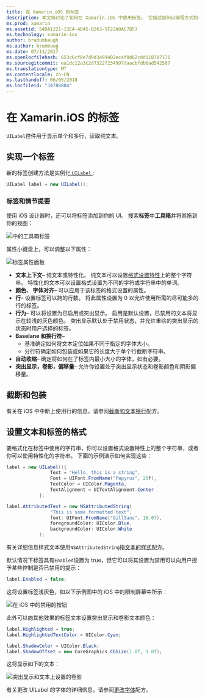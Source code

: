 ```yaml
---
title: 在 Xamarin.iOS 的标签
description: 本文档讨论了如何在 Xamarin.iOS 中使用标签。 它描述如何以编程方式和使用 iOS 设计器创建标签。
ms.prod: xamarin
ms.assetid: 54DA1221-13E4-4D45-B263-5F22A0AC7B53
ms.technology: xamarin-ios
author: bradumbaugh
ms.author: brumbaug
ms.date: 07/11/2017
ms.openlocfilehash: 653c6cf8e7d0d3499402ec4f0d62cdd118707176
ms.sourcegitcommit: ea1dc12a3c2d7322f234997daacbfdb6ad542507
ms.translationtype: MT
ms.contentlocale: zh-CN
ms.lasthandoff: 06/05/2018
ms.locfileid: "34789884"
---
```

# <a name="labels-in-xamarinios"></a>在 Xamarin.iOS 的标签

`UILabel`控件用于显示单个和多行，读取纯文本。 

## <a name="implementing-a-label"></a>实现一个标签

新的标签创建方法是实例化[ `UILabel` ](https://developer.xamarin.com/api/type/UIKit.UILabel/):

```csharp
UILabel label = new UILabel();
```

### <a name="labels-and-storyboards"></a>标签和情节提要

使用 iOS 设计器时，还可以将标签添加到你的 UI。 搜索**标签**中**工具箱**并将其拖到你的视图：

![中的工具箱标签](labels-images/image3.png)

属性小键盘上，可以调整以下属性：

![标签属性面板](labels-images/image2.png)

- **文本上下文**– 纯文本或特性化。 纯文本可以设置[格式设置特性](#Formatting_Text_and_Label)上的整个字符串。 特性化的文本可以设置格式设置为不同的字符或字符串中的单词。
- **颜色、 字体对齐**– 可以应用于该标签的格式设置的属性。
- **行**– 设置标签可以跨的行数。 将此属性设置为 0 以允许使用所需的尽可能多的行的标签。
- **行为**– 可以将设置为已启用或突出显示。 启用是默认设置，已禁用的文本将显示在较浅的灰色颜色。 突出显示默认处于禁用状态，并允许重绘的突出显示的状态时用户选择的标签。
- **Baselane 和换行符**– 
    - 基准确定如何将文本定位如果不同于指定的字体大小。
    - 分行符确定如何包装或如果它的长度大于单个行截断字符串。
- **自动收缩**– 确定将如何在了标签内最小大小的字体，如有必要。
- **突出显示，卷影，偏移量**– 允许你设置处于突出显示状态和卷影颜色和阴影偏移量。

## <a name="truncating-and-wrapping"></a>截断和包装

有关在 iOS 中中断上使用行的信息，请参阅[截断和文本换行](https://developer.xamarin.com/recipes/ios/standard_controls/labels/uilabel-truncate-wrap-text/)配方。

<a name="Formatting_Text_and_Label"/>

## <a name="formatting-text-and-label"></a>设置文本和标签的格式

要格式化在标签中使用的字符串，你可以设置格式设置特性上的整个字符串，或者你可以使用特性化的字符串。 下面的示例演示如何实现这些：

```csharp
label = new UILabel(){
                Text = "Hello, this is a string",
                Font = UIFont.FromName("Papyrus", 20f),
                TextColor = UIColor.Magenta,
                TextAlignment = UITextAlignment.Center
            };
```

```csharp
label.AttributedText = new NSAttributedString(
                "This is some formatted text",
                font: UIFont.FromName("GillSans", 16.0f),
                foregroundColor: UIColor.Blue,
                backgroundColor: UIColor.White
            );
```

有关详细信息样式文本使用`NSAttributedString`指[文本的样式](https://developer.xamarin.com/recipes/ios/standard_controls/text_field/style_text/)配方。

默认情况下标签具有`Enabled`设置为 true，但它可以将其设置为禁用可以向用户授予某些控制是否已禁用的提示：

```csharp
label.Enabled = false;
```

这将设置标签浅灰色，如以下示例图中的 iOS 中的限制屏幕中所示：

![在 iOS 中的禁用的按钮](labels-images/image1.png)

此外可以向其他效果的标签文本设置突出显示和卷影文本颜色：

```csharp
label.Highlighted = true;
label.HighlightedTextColor = UIColor.Cyan;

label.ShadowColor = UIColor.Black;
label.ShadowOffset = new CoreGraphics.CGSize(1.0f, 1.0f);
```

这将显示如下的文本：

![突出显示和文本上设置的卷影](labels-images/image4.png)

有关更改 UILabel 的字体的详细信息，请参阅[更改字体](https://developer.xamarin.com/recipes/ios/standard_controls/labels/change_the_font/)配方。






